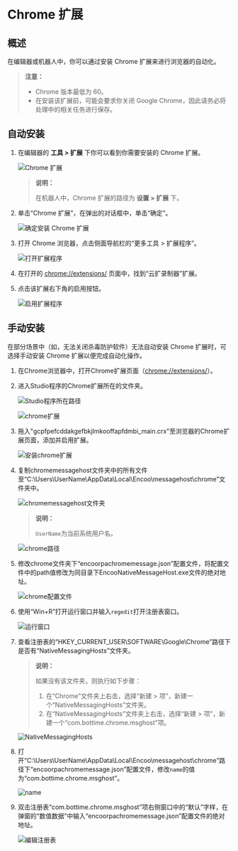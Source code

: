 # Chrome 扩展

## 概述

在编辑器或机器人中，你可以通过安装 Chrome 扩展来进行浏览器的自动化。

> **注意：**
>
>- Chrome 版本最低为 60。
>- 在安装该扩展前，可能会要求你关闭 Google Chrome，因此请务必将处理中的相关任务进行保存。

## 自动安装

1. 在编辑器的 **工具 > 扩展** 下你可以看到你需要安装的 Chrome 扩展。

    ![Chrome 扩展](https://docimages.blob.core.chinacloudapi.cn/images/Studio/Market/extensioninpath20201019.png)

    > **说明：**
    >
    > 在机器人中，Chrome 扩展的路径为 **设置 > 扩展** 下。  

2. 单击“Chrome 扩展”，在弹出的对话框中，单击“确定”。

    ![确定安装 Chrome 扩展](https://docimages.blob.core.chinacloudapi.cn/images/Studio/Extensions/chrome-installation.PNG)

3. 打开 Chrome 浏览器，点击侧面导航栏的“更多工具 > 扩展程序”。

    ![打开扩展程序](https://docimages.blob.core.chinacloudapi.cn/images/Studio/Extensions/chrome-openExtension.png)

4. 在打开的 <chrome://extensions/> 页面中，找到“云扩录制器”扩展。

5. 点击该扩展右下角的启用按钮。

    ![启用扩展程序](https://docimages.blob.core.chinacloudapi.cn/images/Studio/Extensions/chrome-usingExtension.png)

## 手动安装

在部分场景中（如，无法关闭杀毒防护软件）无法自动安装 Chrome 扩展时，可选择手动安装 Chrome 扩展以便完成自动化操作。

1. 在Chrome浏览器中，打开Chrome扩展页面（<chrome://extensions/>）。
2. 进入Studio程序的Chrome扩展所在的文件夹。

    ![Studio程序所在路径](https://docimages.blob.core.chinacloudapi.cn/images/Studio/studiopath20210909.png)

    ![chrome扩展](https://docimages.blob.core.chinacloudapi.cn/images/Studio/chromecrx20210909.png)

3. 拖入"gcpfpefcddakgefbkjlmkooffapfdmbi_main.crx"至浏览器的Chrome扩展页面，添加并启用扩展。

    ![安装chrome扩展](https://docimages.blob.core.chinacloudapi.cn/images/Studio/addchromecrx20210909.png)

4. 复制chromemessagehost文件夹中的所有文件至“C:\Users\UserName\AppData\Local\Encoo\messagehost\chrome”文件夹中。

    ![chromemessagehost文件夹](https://docimages.blob.core.chinacloudapi.cn/images/Studio/chromemessagehost20210909.png)

    >**说明：**
    >
    > `UserName`为当前系统用户名。

    ![chrome路径](https://docimages.blob.core.chinacloudapi.cn/images/Studio/chrome20210909.png)

5. 修改chrome文件夹下“encoorpachromemessage.json”配置文件，将配置文件中的path值修改为同目录下EncooNativeMessageHost.exe文件的绝对地址。

    ![chrome配置文件](https://docimages.blob.core.chinacloudapi.cn/images/Studio/chromepath20210909.png)

6. 使用“Win+R”打开运行窗口并输入`regedit`打开注册表窗口。

    ![运行窗口](https://docimages.blob.core.chinacloudapi.cn/images/Studio/winR20210909.png)

7. 查看注册表的“HKEY_CURRENT_USER\SOFTWARE\Google\Chrome”路径下是否有“NativeMessagingHosts”文件夹。

    >**说明：**
    >
    >如果没有该文件夹，则执行如下步骤：
    >
    >1. 在“Chrome”文件夹上右击，选择“新建 > 项”，新建一个“NativeMessagingHosts”文件夹。
    >2. 在“NativeMessagingHosts”文件夹上右击，选择“新建 > 项”，新建一个“com.bottime.chrome.msghost”项。

    ![NativeMessagingHosts](https://docimages.blob.core.chinacloudapi.cn/images/Studio/regeditchrome20210909.png)

8. 打开“C:\Users\UserName\AppData\Local\Encoo\messagehost\chrome”路径下“encoorpachromemessage.json”配置文件，修改`name`的值为“com.bottime.chrome.msghost”。

    ![name](https://docimages.blob.core.chinacloudapi.cn/images/Studio/chromename20210909.png)

9. 双击注册表“com.bottime.chrome.msghost”项右侧窗口中的“默认”字样，在弹窗的“数值数据”中输入“encoorpachromemessage.json”配置文件的绝对地址。

    ![编辑注册表](https://docimages.blob.core.chinacloudapi.cn/images/Studio/editconfig20210909.png)
